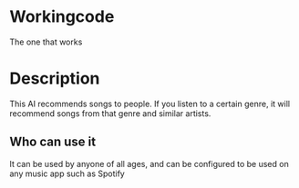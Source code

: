 # Workingcode
 The one that works

# Description
This AI recommends songs to people. If you listen to a certain genre, it will recommend songs from that genre and similar artists. 


## Who can use it
It can be used by anyone of all ages, and can be configured to be used on any music app such as Spotify 